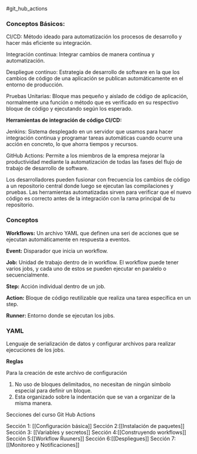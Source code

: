 #git_hub_actions
### Conceptos Básicos:

CI/CD: Método ideado para automatización los procesos de desarrollo y hacer más eficiente su integración.

Integración continua: Integrar cambios de manera continua y automatización.

Despliegue continuo: Estrategia de desarrollo de software en la que los cambios de código de una aplicación se publican automáticamente en el entorno de producción.

Pruebas Unitarias: Bloque mas pequeño y aislado de código de aplicación, normalmente una función o método que es verificado en su respectivo bloque de código y ejecutando según los esperado.


**Herramientas de integración de código CI/CD:**

Jenkins:
Sistema desplegado en un servidor que usamos para hacer integración continua y programar tareas automáticas cuando ocurre una acción en concreto, lo que ahorra tiempos y recursos.

GitHub Actions: 
Permite a los miembros de la empresa mejorar la productividad mediante la automatización de todas las fases del flujo de trabajo de desarrollo de software.

Los desarrolladores pueden fusionar con frecuencia los cambios de código a un repositorio central donde luego se ejecutan las compilaciones y pruebas. Las herramientas automatizadas sirven para verificar que el nuevo código es correcto antes de la integración con la rama principal de tu repositorio.
### Conceptos

**Workflows:** Un archivo YAML  que definen una seri de acciones que se ejecutan automáticamente en respuesta a eventos.

**Event:** Disparador que inicia un workflow.

**Job:** Unidad de trabajo dentro de in workflow. El workflow puede tener varios jobs, y cada uno de estos se pueden ejecutar en paralelo o secuencialmente.

**Step:** Acción individual dentro de un job.

**Action:** Bloque de código reutilizable que realiza una tarea específica en un step.

**Runner:** Entorno donde se ejecutan los jobs.

### YAML

Lenguaje de serialización de datos y configurar archivos para realizar ejecuciones de los jobs.

**Reglas**

Para la creación de este archivo de configuración

1. No uso de bloques delimitados, no necesitan de ningún símbolo especial para definir un bloque.
2. Esta organizado sobre la indentación que se van a organizar de la misma manera.


Secciones del curso Git Hub Actions

Sección 1: [[Configuración básica]]
Sección 2:[[Instalación de paquetes]]
Sección 3: [[Variables y secretos]]
Sección 4:[[Construyendo workflows]]
Sección 5:[[Workflow Ruuners]]
Sección 6:[[Despliegues]]
Sección 7:[[Monitoreo y Notificaciones]]
